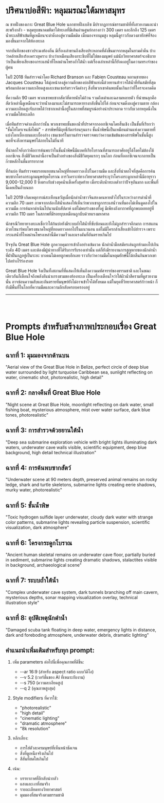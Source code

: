 # ปริศนาบ่อสีฟ้า: หลุมมรณะใต้มหาสมุทร

ณ ชายฝั่งของเกาะ Great Blue Hole นอกชายฝั่งเบลีซ มีปรากฏการณ์ธรรมชาติที่ทั้งสวยงามและน่าสะพรึงกลัว - หลุมยุบขนาดมหึมาใต้ทะเลที่มีเส้นผ่านศูนย์กลางกว่า 300 เมตร และลึกถึง 125 เมตร น้ำทะเลสีฟ้าเข้มที่ดูเหมือนจะดำดิ่งลงสู่ความมืดมิด เมื่อมองจากมุมสูง หลุมนี้ดูราวกับดวงตายักษ์ที่จ้องมองขึ้นมาจากใต้ท้องทะเล

จากบันทึกของชาวประมงท้องถิ่น มีเรื่องเล่าขานถึงเสียงประหลาดที่ดังขึ้นมาจากหลุมในยามค่ำคืน บ้างว่าคล้ายเสียงร้องครวญคราง บ้างว่าเหมือนเสียงกระซิบที่ไม่ใช่ของมนุษย์ แม้นักวิทยาศาสตร์จะอธิบายว่าเป็นเพียงเสียงของกระแสน้ำที่ไหลผ่านโพรงถ้ำใต้น้ำ แต่เรื่องเล่าเหล่านี้ก็ยังคงอยู่ในความทรงจำของผู้คน

ในปี 2018 ทีมสำรวจนำโดย Richard Branson และ Fabien Cousteau หลานชายของ Jacques Cousteau ได้มุ่งหน้าลงสู่ความลึกของบ่อสีฟ้าแห่งนี้ด้วยยานสำรวจใต้น้ำที่ทันสมัยที่สุด พร้อมกล้องความละเอียดสูงและเซนเซอร์ตรวจวัดต่างๆ สิ่งที่พวกเขาค้นพบนั้นเกินกว่าที่ใครจะคาดคิด

ที่ความลึก 90 เมตร พวกเขาพบซากสัตว์ที่ตายนับไม่ถ้วน รวมถึงเต่าและฉลามหลายตัว ที่น่าขนลุกคือสัตว์เหล่านี้ดูเหมือนจะว่ายน้ำลงมาและไม่สามารถหาทางกลับขึ้นไปได้ ก่อนจะจมดิ่งลงสู่ความตาย กล้องความละเอียดสูงจับภาพได้ว่าซากเหล่านี้อยู่ในสภาพที่สมบูรณ์อย่างน่าประหลาด ราวกับเวลาหยุดนิ่งในความมืดใต้ทะเลลึก

เมื่อทีมสำรวจดำลงลึกกว่านั้น พวกเขาพบชั้นของน้ำที่ปราศจากออกซิเจนโดยสิ้นเชิง เป็นชั้นที่เรียกว่า "ชั้นไฮโดรเจนซัลไฟด์" - สารพิษที่มีฤทธิ์กัดกร่อนรุนแรง ชั้นน้ำพิษนี้เป็นเหมือนม่านแห่งความตายที่แบ่งโลกเบื้องบนและเบื้องล่าง เซนเซอร์ในยานสำรวจตรวจพบว่าความเข้มข้นของสารพิษในชั้นนี้สูงพอที่จะสังหารมนุษย์ได้ภายในไม่กี่นาที

ที่น่าตกใจยิ่งกว่าคือการค้นพบว่าในชั้นน้ำพิษนี้มีแบคทีเรียโบราณที่สามารถอาศัยอยู่ได้โดยไม่ต้องใช้ออกซิเจน สิ่งมีชีวิตเหล่านี้อาจเป็นตัวอย่างของสิ่งมีชีวิตยุคแรกๆ บนโลก ก่อนที่ออกซิเจนจะกลายเป็นก๊าซหลักในชั้นบรรยากาศ

ที่ก้นบ่อ ทีมสำรวจพบรอยแยกขนาดใหญ่ที่ทอดยาวลงไปในความมืด และสิ่งที่น่าตกใจที่สุดคือการค้นพบซากโครงกระดูกมนุษย์ยุคโบราณ การวิเคราะห์ทางวิทยาศาสตร์ระบุว่าโครงกระดูกเหล่านี้มีอายุราว 9,000-12,000 ปี ซึ่งตรงกับช่วงยุคน้ำแข็งครั้งสุดท้าย เมื่อระดับน้ำทะเลต่ำกว่าปัจจุบันมาก และพื้นที่นี้เคยเป็นถ้ำบนบก

ในปี 2019 เกิดเหตุการณ์สะเทือนขวัญเมื่อนักดำน้ำชาวจีนสองคนหายตัวไปในระหว่างการดำน้ำที่ความลึก 70 เมตร ภาพจากกล้องใต้น้ำแสดงให้เห็นว่าพวกเขาถูกกระแสน้ำวนที่มองไม่เห็นดูดลงไปในความมืด การค้นหาดำเนินไปนานนับสัปดาห์ แต่ไม่พบร่างของทั้งคู่ มีเพียงถังอากาศที่ถูกพบลอยอยู่ที่ความลึก 110 เมตร ในสภาพที่มีรอยบุบเหมือนถูกบีบด้วยแรงมหาศาล

นักธรณีวิทยาทางทะเลเชื่อว่าใต้ก้นบ่อยังมีระบบถ้ำใต้น้ำที่ซับซ้อนและยังไม่ถูกสำรวจอีกมาก การสแกนด้วยโซนาร์พบโพรงขนาดใหญ่ที่ทอดยาวออกไปในแนวนอน แต่ไม่มีใครกล้าเสี่ยงเข้าไปสำรวจ เพราะกระแสน้ำที่ไหลผ่านโพรงเหล่านี้มีความเร็วและแรงดันที่อันตรายเกินไป

ปัจจุบัน Great Blue Hole ถูกควบคุมการเข้าถึงอย่างเข้มงวด นักดำน้ำมือสมัครเล่นถูกห้ามลงไปเกินระดับ 40 เมตร และต้องมีผู้นำทางที่ได้รับการรับรองเท่านั้น แต่ก็ยังมีรายงานการสูญหายของนักดำน้ำที่ฝ่าฝืนกฎอยู่เป็นระยะ บางคนไม่เคยถูกพบอีกเลย ราวกับว่าความมืดในหลุมยักษ์นี้ได้กลืนกินพวกเขาไปอย่างไร้ร่องรอย

Great Blue Hole จึงเป็นทั้งสถานที่ที่แสดงให้เห็นถึงความมหัศจรรย์ของธรรมชาติ และในขณะเดียวกันก็เตือนใจถึงพลังอันน่าเกรงขามของท้องทะเล เป็นเครื่องเตือนใจว่าใต้ผิวน้ำสีครามที่ดูสวยงามนั้น อาจซ่อนความลับและอันตรายที่มนุษย์ยังไม่อาจเข้าใจได้ทั้งหมด แม้ในยุคที่วิทยาศาสตร์ก้าวหน้า ก็ยังมีพื้นที่ในโลกที่ความมืดและความลึกลับครอบครองอยู่

---
<br />
<br />


# Prompts สำหรับสร้างภาพประกอบเรื่อง Great Blue Hole

## ฉากที่ 1: มุมมองจากด้านบน
"Aerial view of the Great Blue Hole in Belize, perfect circle of deep blue water surrounded by light turquoise Caribbean sea, sunlight reflecting on water, cinematic shot, photorealistic, high detail"

## ฉากที่ 2: กลางคืนที่ Great Blue Hole
"Night scene at Great Blue Hole, moonlight reflecting on dark water, small fishing boat, mysterious atmosphere, mist over water surface, dark blue tones, photorealistic"

## ฉากที่ 3: การสำรวจด้วยยานใต้น้ำ
"Deep sea submarine exploration vehicle with bright lights illuminating dark waters, underwater cave walls visible, scientific equipment, deep blue background, high detail technical illustration"

## ฉากที่ 4: การค้นพบซากสัตว์
"Underwater scene at 90 meters depth, preserved animal remains on rocky ledge, shark and turtle skeletons, submarine lights creating eerie shadows, murky water, photorealistic"

## ฉากที่ 5: ชั้นน้ำพิษ
"Toxic hydrogen sulfide layer underwater, cloudy dark water with strange color patterns, submarine lights revealing particle suspension, scientific visualization, dark atmosphere"

## ฉากที่ 6: โครงกระดูกโบราณ
"Ancient human skeletal remains on underwater cave floor, partially buried in sediment, submarine lights creating dramatic shadows, stalactites visible in background, archaeological scene"

## ฉากที่ 7: ระบบถ้ำใต้น้ำ
"Complex underwater cave system, dark tunnels branching off main cavern, mysterious depths, sonar mapping visualization overlay, technical illustration style"

## ฉากที่ 8: อุบัติเหตุนักดำน้ำ
"Damaged scuba tank floating in deep water, emergency lights in distance, dark and foreboding atmosphere, underwater debris, dramatic lighting"

## คำแนะนำเพิ่มเติมสำหรับทุก prompt:
1. เพิ่ม parameters ต่อไปนี้เพื่อคุณภาพที่ดีขึ้น:
   - --ar 16:9 (สำหรับ aspect ratio แบบวิดีโอ)
   - --v 5.2 (เวอร์ชั่นของ AI ที่เหมาะกับงาน)
   - --s 750 (ความละเอียดสูง)
   - --q 2 (คุณภาพสูงสุด)

2. Style modifiers ที่ควรใช้:
   - "photorealistic"
   - "high detail"
   - "cinematic lighting"
   - "dramatic atmosphere"
   - "8k resolution"

3. หลีกเลี่ยง:
   - การใส่ตัวละครมนุษย์ที่เห็นหน้าชัดเจน
   - สิ่งที่ดูเหนือจริงเกินไป
   - สีสันที่สดใสเกินไป

4. เน้น:
   - บรรยากาศที่ลึกลับน่ากลัว
   - แสงและเงาที่สมจริง
   - รายละเอียดทางวิทยาศาสตร์
   - มุมมองที่สมจริงตามธรรมชาติ